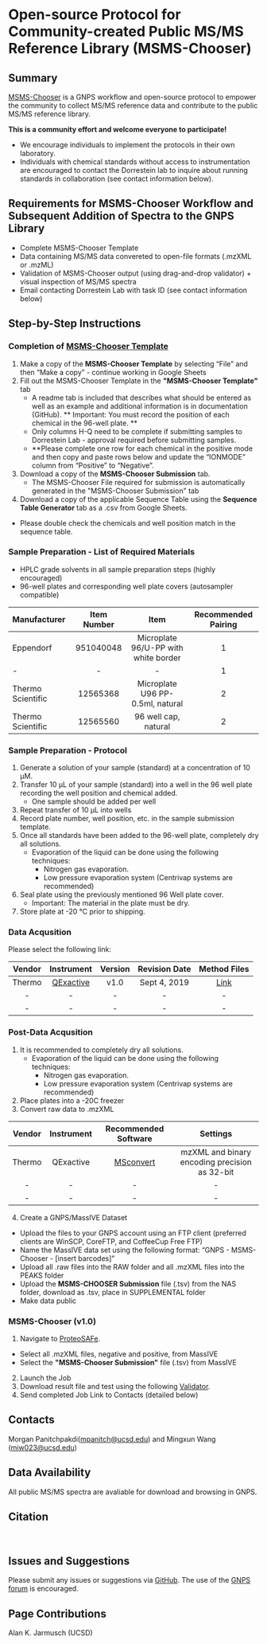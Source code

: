 # Open-source Protocol for Community-created Public MS/MS Reference Library (MSMS-Chooser)

## Summary
[MSMS-Chooser](https://proteomics2.ucsd.edu/ProteoSAFe/index.jsp?params=%7B%22workflow%22:%22MS-CHOOSER%22%7D) is a GNPS workflow and open-source protocol to empower the community to collect MS/MS reference data and contribute to the public MS/MS reference library.

**This is a community effort and welcome everyone to participate!**
  * We encourage individuals to implement the protocols in their own laboratory.
  * Individuals with chemical standards without access to instrumentation are encouraged to contact the Dorrestein lab to inquire about running standards in collaboration (see contact information below).

## Requirements for MSMS-Chooser Workflow and Subsequent Addition of Spectra to the GNPS Library
  * Complete MSMS-Chooser Template
  * Data containing MS/MS data convereted to open-file formats (.mzXML or .mzML)
  * Validation of MSMS-Chooser output (using drag-and-drop validator) + visual inspection of MS/MS spectra
  * Email contacting Dorrestein Lab with task ID (see contact information below)

## Step-by-Step Instructions

### Completion of [MSMS-Chooser Template](https://docs.google.com/spreadsheets/d/1C6bpcaC2b4KpXaimkpslH4whlqKlN4T9DB-BKNYshjQ/edit?usp=sharing)
1. Make a copy of the **MSMS-Chooser Template** by selecting “File” and then “Make a copy” - continue working in Google Sheets
2. Fill out the MSMS-Chooser Template in the **"MSMS-Chooser Template"** tab
    * A readme tab is included that describes what should be entered as well as an example and additional information is in documentation (GitHub). ** Important: You must record the position of each chemical in the 96-well plate. **
    * Only columns H-Q need to be complete if submitting samples to Dorrestein Lab - approval required before submitting samples.
    * **Please complete one row for each chemical in the positive mode and then copy and paste rows below and update the “IONMODE” column from “Positive” to “Negative”.
3. Download a copy of the **MSMS-Chooser Submission** tab.
    * The MSMS-Chooser File required for submission is automatically generated in the "MSMS-Chooser Submission" tab
4. Download a copy of the applicable Sequence Table using the **Sequence Table Generator** tab as a .csv from Google Sheets.
  * Please double check the chemicals and well position match in the sequence table.

### Sample Preparation - List of Required Materials
  * HPLC grade solvents in all sample preparation steps (highly encouraged)
  * 96-well plates and corresponding well plate covers (autosampler compatible)
 
| Manufacturer | Item Number | Item | Recommended Pairing |
|:------------- |:-------------:|:-----:|:------:|
| Eppendorf       | 951040048 | Microplate 96/U-PP with white border | 1 |
|-|-|-| 1 |
| Thermo Scientific | 12565368 | Microplate U96 PP-0.5ml, natural | 2 |
| Thermo Scientific | 12565560 | 96 well cap, natural | 2 |

### Sample Preparation - Protocol
1. Generate a solution of your sample (standard) at a concentration of 10 µM.
2. Transfer 10 µL of your sample (standard) into a well in the 96 well plate recording the well position and chemical added.
    * One sample should be added per well
3. Repeat transfer of 10 µL into wells
4. Record plate number, well position, etc. in the sample submission template.
5. Once all standards have been added to the 96-well plate, completely dry all solutions.
    * Evaporation of the liquid can be done using the following techniques:
      * Nitrogen gas evaporation.
      * Low pressure evaporation system (Centrivap systems are recommended)
6. Seal plate using the previously mentioned 96 Well plate cover. 
    * Important: The material in the plate must be dry.
7. Store plate at -20 °C prior to shipping.

### Data Acqusition 
Please select the following link:

| Vendor | Instrument | Version | Revision Date| Method Files|
|:---:|:---:|:---:|:---:|:---:|
|Thermo|[QExactive](msmschooserdataacquisitionQE.md)|v1.0|Sept 4, 2019| [Link](https://massive.ucsd.edu/ProteoSAFe/dataset.jsp?task=5e567bd3eb1e40ad975a25dac3f5bf11)|
|-|-|-|-|-|
|-|-|-|-|-|


### Post-Data Acqusition 
1. It is recommended to completely dry all solutions.
    * Evaporation of the liquid can be done using the following techniques:
      * Nitrogen gas evaporation.
      * Low pressure evaporation system (Centrivap systems are recommended)
2. Place plates into a -20C freezer
3. Convert raw data to .mzXML

| Vendor | Instrument | Recommended Software| Settings |
|:---:|:---:|:---:|:---:|
|Thermo|QExactive|[MSconvert](http://proteowizard.sourceforge.net/tools.shtml)| mzXML and binary encoding precision as 32-bit|
|-|-|-|-|
|-|-|-|-|

4. Create a GNPS/MassIVE Dataset
  * Upload the files to your GNPS account using an FTP client (preferred clients are WinSCP, CoreFTP, and CoffeeCup Free FTP)
  * Name the MassIVE data set using the following format: “GNPS - MSMS-Chooser - [insert barcodes]”
  * Upload all .raw files into the RAW folder and all .mzXML files into the PEAKS folder
  * Upload the **MSMS-CHOOSER Submission** file (.tsv) from the NAS folder, download as .tsv, place in SUPPLEMENTAL folder
  * Make data public

### MSMS-Chooser (v1.0)
1. Navigate to [ProteoSAFe](https://gnps.ucsd.edu/ProteoSAFe/index.jsp?params=%7B%22workflow%22:%22MS-CHOOSER%22%7D).
  * Select all .mzXML files, negative and positive, from MassIVE
  * Select the **"MSMS-Chooser Submission"** file (.tsv) from MassIVE
2. Launch the Job
3. Download result file and test using the following [Validator](https://gnps-quickstart.ucsd.edu/validatebatch).
4. Send completed Job Link to Contacts (detailed below)

## Contacts
Morgan Panitchpakdi(mpanitch@ucsd.edu) and Mingxun Wang (miw023@ucsd.edu)

## Data Availability
All public MS/MS spectra are avaliable for download and browsing in GNPS.

## Citation
<br>

## Issues and Suggestions
Please submit any issues or suggestions via [GitHub](https://github.com/CCMS-UCSD/GNPS_Workflows). The use of the [GNPS forum](https://groups.google.com/forum/#!forum/molecular_networking_bug_reports) is encouraged.

## Page Contributions
Alan K. Jarmusch (UCSD)

